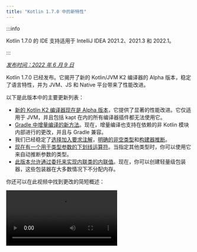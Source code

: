 ```yaml
---
title: "Kotlin 1.7.0 中的新特性"
---
```

:::info
<p>
   Kotlin 1.7.0 的 IDE 支持适用于 IntelliJ IDEA 2021.2、2021.3 和 2022.1。
</p>
:::

_[发布时间：2022 年 6 月 9 日](releases.md#release-details)_

Kotlin 1.7.0 已经发布。它揭开了新的 Kotlin/JVM K2 编译器的 Alpha 版本，稳定了语言特性，并为 JVM、JS 和 Native 平台带来了性能改进。

以下是此版本中的主要更新列表：

* [新的 Kotlin K2 编译器现在是 Alpha 版本](#new-kotlin-k2-compiler-for-the-jvm-in-alpha)，它提供了显著的性能改进。它仅适用于 JVM，并且包括 kapt 在内的所有编译器插件都无法使用它。
* [Gradle 中增量编译的新方法](#a-new-approach-to-incremental-compilation)。现在，增量编译也支持在依赖的非 Kotlin 模块内部进行的更改，并且与 Gradle 兼容。
* 我们已经稳定了[选择加入要求注解](#stable-opt-in-requirements)，[明确的非空类型](#stable-definitely-non-nullable-types)和[构建器推断](#stable-builder-inference)。
* [现在有一个用于类型参数的下划线运算符](#underscore-operator-for-type-arguments)。当指定其他类型时，你可以使用它来自动推断参数的类型。
* [此版本允许通过委托来实现内联类的内联值](#allow-implementation-by-delegation-to-an-inlined-value-of-an-inline-class)。现在，你可以创建轻量级包装器，这些包装器在大多数情况下不分配内存。

你还可以在此视频中找到更改的简短概述：

<video src="https://www.youtube.com/v/54WEfLKtCGk" title="What's new in Kotlin 1.7.0"/>

## 用于 JVM 的新 Kotlin K2 编译器（Alpha 版）

此 Kotlin 版本引入了新的 Kotlin K2 编译器的 **Alpha** 版本。新编译器旨在加速新语言功能的开发，统一 Kotlin 支持的所有平台，带来性能改进，并为编译器扩展提供 API。

我们已经发布了一些关于新编译器及其优点的详细解释：

* [通往新的 Kotlin 编译器的道路](https://www.youtube.com/watch?v=iTdJJq_LyoY)
* [K2 编译器：自顶向下视角](https://www.youtube.com/watch?v=db19VFLZqJM)

重要的是要指出，对于新的 K2 编译器的 Alpha 版本，我们主要关注性能改进，它仅适用于 JVM 项目。它不支持 Kotlin/JS、Kotlin/Native 或其他多平台项目，并且包括 [kapt](kapt.md) 在内的所有编译器插件都无法使用它。

我们的基准测试在我们的内部项目上显示了一些出色的结果：

| 项目          | 当前 Kotlin 编译器性能 | 新的 K2 Kotlin 编译器性能 | 性能提升 |
|---------------|-----------------------|---------------------------|----------|
| Kotlin        | 2.2 KLOC/s            | 4.8 KLOC/s                | ~ x2.2   |
| YouTrack      | 1.8 KLOC/s            | 4.2 KLOC/s                | ~ x2.3   |
| IntelliJ IDEA | 1.8 KLOC/s            | 3.9 KLOC/s                | ~ x2.2   |
| Space         | 1.2 KLOC/s            | 2.8 KLOC/s                | ~ x2.3   |
:::note
KLOC/s 性能数字代表编译器每秒处理的数千行代码数。

你可以在 JVM 项目上查看性能提升，并将其与旧编译器的结果进行比较。要启用 Kotlin K2 编译器，请使用以下编译器选项：

```bash
-Xuse-k2
```

此外，K2 编译器[包含许多错误修复](https://youtrack.jetbrains.com/issues/KT?q=tag:%20FIR-preview-qa%20%23Resolved)。请注意，即使此列表中的问题状态为“**State: Open**”，实际上也在 K2 中修复了。

下一个 Kotlin 版本将提高 K2 编译器的稳定性并提供更多功能，敬请关注！

如果你在使用 Kotlin K2 编译器时遇到任何性能问题，请[向我们的问题跟踪器报告](https://kotl.in/issue)。

## 语言

Kotlin 1.7.0 引入了对委托实现的委托支持以及用于类型参数的新下划线运算符。它还稳定了在先前版本中作为预览引入的几种语言特性：

* [通过委托来实现内联类的内联值](#allow-implementation-by-delegation-to-an-inlined-value-of-an-inline-class)
* [类型参数的下划线运算符](#underscore-operator-for-type-arguments)
* [稳定的构建器推断](#stable-builder-inference)
* [稳定的选择加入要求](#stable-opt-in-requirements)
* [稳定的明确非空类型](#stable-definitely-non-nullable-types)

### 允许通过委托来实现内联类的内联值

如果你想为值或类实例创建一个轻量级包装器，则必须手动实现所有接口方法。委托实现解决了这个问题，但在 1.7.0 之前，它不适用于内联类。此限制已删除，因此你现在可以创建在大多数情况下不分配内存的轻量级包装器。

```kotlin
interface Bar {
    fun foo() = "foo"
}

@JvmInline
value class BarWrapper(val bar: Bar): Bar by bar

fun main() {
    val bw = BarWrapper(object: Bar {})
    println(bw.foo())
}
```

### 类型参数的下划线运算符

Kotlin 1.7.0 引入了类型参数的下划线运算符 `_`。当指定其他类型时，你可以使用它来自动推断类型参数：

```kotlin
abstract class SomeClass<T> {
    abstract fun execute(): T
}

class SomeImplementation : SomeClass<String>() {
    override fun execute(): String = "Test"
}

class OtherImplementation : SomeClass<Int>() {
    override fun execute(): Int = 42
}

object Runner {
    inline fun <reified S: SomeClass<T>, T> run(): T {
        return S::class.java.getDeclaredConstructor().newInstance().execute()
    }
}

fun main() {
    // T 被推断为 String，因为 SomeImplementation 派生自 SomeClass<String>
    val s = Runner.run<SomeImplementation, _>()
    assert(s == "Test")

    // T 被推断为 Int，因为 OtherImplementation 派生自 SomeClass<Int>
    val n = Runner.run<OtherImplementation, _>()
    assert(n == 42)
}
```

你可以在变量列表中的任何位置使用下划线运算符来推断类型参数。

:::

### 稳定的构建器推断

构建器推断是一种特殊的类型推断，在调用泛型构建器函数时非常有用。它有助于编译器使用 lambda 参数内部其他调用的类型信息来推断调用的类型参数。

从 1.7.0 开始，如果常规类型推断无法获得足够的信息来了解某个类型，则会自动激活构建器推断，而无需指定在 [1.6.0 中引入的](whatsnew16.md#changes-to-builder-inference)`-Xenable-builder-inference` 编译器选项。

[了解如何编写自定义泛型构建器](using-builders-with-builder-inference.md)。

### 稳定的选择加入要求

[选择加入要求](opt-in-requirements.md) 现在是 [稳定的](components-stability.md)，不需要额外的编译器配置。

在 1.7.0 之前，选择加入功能本身需要参数 `-opt-in=kotlin.RequiresOptIn` 以避免警告。它不再需要这个；但是，你仍然可以使用编译器参数 `-opt-in` 来选择加入其他注解，[一个模块](opt-in-requirements.md#opt-in-a-module)。

### 稳定的明确非空类型

在 Kotlin 1.7.0 中，明确的非空类型已提升为 [稳定](components-stability.md)。在扩展泛型 Java 类和接口时，它们提供了更好的互操作性。

你可以使用新语法 `T & Any` 在使用位置将泛型类型参数标记为明确的非空类型。该语法形式来自 [交叉类型](https://en.wikipedia.org/wiki/Intersection_type) 的表示法，现在仅限于 `&` 左侧具有可空上限的类型参数，以及右侧的非空 `Any`：

```kotlin
fun <T> elvisLike(x: T, y: T & Any): T & Any = x ?: y

fun main() {
    // OK
    elvisLike<String>("", "").length
    // Error: 'null' cannot be a value of a non-null type
    elvisLike<String>("", null).length

    // OK
    elvisLike<String?>(null, "").length
    // Error: 'null' cannot be a value of a non-null type
    elvisLike<String?>(null, null).length
}
```

在 [此 KEEP](https://github.com/Kotlin/KEEP/blob/master/proposals/definitely-non-nullable-types.md) 中了解有关明确的非空类型的更多信息。

## Kotlin/JVM

此版本为 Kotlin/JVM 编译器带来了性能改进和一个新的编译器选项。此外，函数式接口构造函数的可调用引用已变得稳定。请注意，自 1.7.0 起，Kotlin/JVM 编译的默认目标版本为 `1.8`。

* [编译器性能优化](#compiler-performance-optimizations)
* [新的编译器选项 `-Xjdk-release`](#new-compiler-option-xjdk-release)
* [函数式接口构造函数的稳定可调用引用](#stable-callable-references-to-functional-interface-constructors)
* [删除了 JVM 目标版本 1.6](#removed-jvm-target-version-1-6)

### 编译器性能优化

Kotlin 1.7.0 引入了 Kotlin/JVM 编译器的性能改进。根据我们的基准测试，与 Kotlin 1.6.0 相比，编译时间[平均减少了 10%](https://youtrack.jetbrains.com/issue/KT-48233/Switching-to-JVM-IR-backend-increases-compilation-time-by-more-t#focus=Comments-27-6114542.0-0)。大量使用内联函数的项目，例如[使用 `kotlinx.html` 的项目](https://youtrack.jetbrains.com/issue/KT-51416/Compilation-of-kotlinx-html-DSL-should-still-be-faster)，由于字节码后处理的改进，编译速度将更快。

### 新的编译器选项：-Xjdk-release

Kotlin 1.7.0 提供了一个新的编译器选项 `-Xjdk-release`。此选项类似于 [javac 的命令行 `--release` 选项](http://openjdk.java.net/jeps/247)。`-Xjdk-release` 选项控制目标字节码版本，并将类路径中 JDK 的 API 限制为指定的 Java 版本。例如，`kotlinc -Xjdk-release=1.8` 不允许引用 `java.lang.Module`，即使依赖项中的 JDK 是 9 或更高版本。

:::note
不能 [保证](https://youtrack.jetbrains.com/issue/KT-29974) 此选项对每个 JDK 发行版都有效。

:::

请在 [此 YouTrack 工单](https://youtrack.jetbrains.com/issue/KT-29974/Add-a-compiler-option-Xjdk-release-similar-to-javac-s-release-to) 上留下你的反馈。

### 函数式接口构造函数的稳定可调用引用

函数式接口构造函数的[可调用引用](reflection.md#callable-references)现在是 [稳定的](components-stability.md)。了解如何使用可调用引用[从具有构造函数函数的接口迁移到函数式接口](fun-interfaces.md#migration-from-an-interface-with-constructor-function-to-a-functional-interface)。

请在 [YouTrack](https://youtrack.jetbrains.com/newissue?project=kt) 中报告你发现的任何问题。

### 删除了 JVM 目标版本 1.6

Kotlin/JVM 编译的默认目标版本为 `1.8`。已删除 `1.6` 目标。

请迁移到 JVM 目标 1.8 或更高版本。了解如何更新 JVM 目标版本：

* [Gradle](gradle-compiler-options.md#attributes-specific-to-jvm)
* [Maven](maven.md#attributes-specific-to-jvm)
* [命令行编译器](compiler-reference.md#jvm-target-version)

## Kotlin/Native

Kotlin 1.7.0 包括对 Objective-C 和 Swift 互操作性的更改，并稳定了在先前版本中引入的功能。它还为新的内存管理器带来了性能改进以及其他更新：

* [新的内存管理器的性能改进](#performance-improvements-for-the-new-memory-manager)
* [与 JVM 和 JS IR 后端统一的编译器插件 ABI](#unified-compiler-plugin-abi-with-jvm-and-js-ir-backends)
* [支持独立的 Android 可执行文件](#support-for-standalone-android-executables)
* [与 Swift async/await 互操作：返回 `Void` 而不是 `KotlinUnit`](#interop-with-swift-async-await-returning-void-instead-of-kotlinunit)
* [禁止通过 Objective-C 桥接传递未声明的异常](#prohibited-undeclared-exceptions-through-objective-c-bridges)
* [改进的 CocoaPods 集成](#improved-cocoapods-integration)
* [覆盖 Kotlin/Native 编译器下载 URL](#overriding-the-kotlin-native-compiler-download-url)

### 新的内存管理器的性能改进

:::note
新的 Kotlin/Native 内存管理器处于 [Alpha](components-stability.md) 阶段。它可能会发生不兼容的更改，并且将来需要手动迁移。我们感谢你在 [YouTrack](https://youtrack.jetbrains.com/issue/KT-48525) 中提供的反馈。

:::

新的内存管理器仍处于 Alpha 阶段，但它正在朝着 [稳定](components-stability.md) 阶段迈进。此版本为新的内存管理器提供了显著的性能改进，尤其是在垃圾回收（GC）方面。特别是，默认情况下现在启用在 [1.6.20 中引入的](whatsnew1620.md) 清扫阶段的并发实现。这有助于减少应用程序因 GC 而暂停的时间。新的 GC 调度程序更擅长选择 GC 频率，尤其是在较大的堆上。

此外，我们还专门优化了调试二进制文件，确保在内存管理器的实现代码中使用适当的优化级别和链接时优化。这帮助我们在基准测试中将调试二进制文件的执行时间大致提高了 30%。

尝试在你的项目中使用新的内存管理器，看看它的工作方式，并在 [YouTrack](https://youtrack.jetbrains.com/issue/KT-48525) 中与我们分享你的反馈。

### 与 JVM 和 JS IR 后端统一的编译器插件 ABI

从 Kotlin 1.7.0 开始，Kotlin Multiplatform Gradle 插件默认使用 Kotlin/Native 的可嵌入编译器 jar。此 [功能在 1.6.0 中宣布](whatsnew16.md#unified-compiler-plugin-abi-with-jvm-and-js-ir-backends) 为 Experimental，现在它已稳定并可以使用。

此改进对库作者非常有用，因为它改善了编译器插件的开发体验。在此版本之前，你必须为 Kotlin/Native 提供单独的工件，但现在你可以为 Native 和其他受支持的平台使用相同的编译器插件工件。

:::note
此功能可能需要插件开发人员为其现有插件采取迁移步骤。

了解如何在此 [YouTrack 问题](https://youtrack.jetbrains.com/issue/KT-48595) 中准备你的插件以进行更新。

### 支持独立的 Android 可执行文件

Kotlin 1.7.0 提供对为 Android Native 目标生成标准可执行文件的完整支持。它在 [1.6.20 中引入](whatsnew1620.md#support-for-standalone-android-executables)，现在默认启用。

如果要回滚到 Kotlin/Native 生成共享库的先前行为，请使用以下设置：

```kotlin
binaryOptions["androidProgramType"] = "nativeActivity"
```

### 与 Swift async/await 互操作：返回 Void 而不是 KotlinUnit

Kotlin `suspend` 函数现在在 Swift 中返回 `Void` 类型而不是 `KotlinUnit`。这是改进的与 Swift 的 `async`/`await` 互操作的结果。此功能在 [1.6.20 中引入](whatsnew1620.md#interop-with-swift-async-await-returning-void-instead-of-kotlinunit)，此版本默认启用此行为。

你不再需要使用 `kotlin.native.binary.unitSuspendFunctionObjCExport=proper` 属性来为此类函数返回正确的类型。

### 禁止通过 Objective-C 桥接传递未声明的异常

当你从 Swift/Objective-C 代码（或反之亦然）调用 Kotlin 代码并且此代码引发异常时，除非你专门允许使用适当的转换在语言之间转发异常（例如，使用 `@Throws` 注解），否则应由发生异常的代码处理该异常。

以前，Kotlin 还有另一种意外行为，其中未声明的异常有时会从一种语言“泄漏”到另一种语言。Kotlin 1.7.0 修复了该问题，现在此类情况会导致程序终止。

因此，例如，如果你在 Kotlin 中有一个 `{ throw Exception() }` lambda 表达式并从 Swift 调用它，则在 Kotlin 1.7.0 中，一旦异常到达 Swift 代码，它将终止。在以前的 Kotlin 版本中，此类异常可能会泄漏到 Swift 代码。

`@Throws` 注解继续像以前一样工作。

### 改进的 CocoaPods 集成

从 Kotlin 1.7.0 开始，如果你想在你的项目中集成 CocoaPods，你不再需要安装 `cocoapods-generate` 插件。

以前，你需要安装 CocoaPods 依赖项管理器和 `cocoapods-generate` 插件才能使用 CocoaPods，例如，在 Kotlin Multiplatform Mobile 项目中处理 [iOS 依赖项](multiplatform-ios-dependencies.md#with-cocoapods)。

现在，设置 CocoaPods 集成更容易了，并且我们解决了 `cocoapods-generate` 无法安装在 Ruby 3 及更高版本上的问题。现在还支持在 Apple M1 上运行得更好的最新 Ruby 版本。

请参阅如何设置 [初始 CocoaPods 集成](native-cocoapods.md#set-up-an-environment-to-work-with-cocoapods)。

### 覆盖 Kotlin/Native 编译器下载 URL

从 Kotlin 1.7.0 开始，你可以自定义 Kotlin/Native 编译器的下载 URL。当 CI 上的外部链接被禁止时，这很有用。

要覆盖默认基本 URL `https://download.jetbrains.com/kotlin/native/builds`，请使用以下 Gradle 属性：

```none
kotlin.native.distribution.baseDownloadUrl=https://example.com
```

下载器会将本机版本和目标操作系统附加到此基本 URL，以确保它下载实际的编译器分发版。

:::

## Kotlin/JS

Kotlin/JS 正在接收对 [JS IR 编译器后端](js-ir-compiler.md) 的进一步改进以及其他更新，这些更新可以使你的开发体验更好：

* [新的 IR 后端的性能改进](#performance-improvements-for-the-new-ir-backend)
* [使用 IR 时，缩小成员名称](#minification-for-member-names-when-using-ir)
* [通过 IR 后端中的 polyfill 支持旧版浏览器](#support-for-older-browsers-via-polyfills-in-the-ir-backend)
* [从 js 表达式动态加载 JavaScript 模块](#dynamically-load-javascript-modules-from-js-expressions)
* [为 JavaScript 测试运行器指定环境变量](#specify-environment-variables-for-javascript-test-runners)

### 新的 IR 后端的性能改进

此版本有一些重大更新，应该可以改善你的开发体验：

* Kotlin/JS 的增量编译性能已得到显著提高。构建 JS 项目所需的时间更少。在许多情况下，增量重建现在应该与旧版后端大致相同。
* Kotlin/JS 最终捆绑包所需的空间更少，因为我们已大大减小了最终工件的大小。对于某些大型项目，我们已测量到生产捆绑包大小与旧版后端相比减少了 20%。
* 接口的类型检查已提高了几个数量级。
* Kotlin 生成更高质量的 JS 代码

### 使用 IR 时，缩小成员名称

Kotlin/JS IR 编译器现在使用其内部信息来了解 Kotlin 类和函数的关系，以应用更有效的缩小，从而缩短函数、属性和类的名称。这会缩小生成的捆绑应用程序。

当你在生产模式下构建 Kotlin/JS 应用程序时，会自动应用此类型的缩小，并且默认情况下已启用。要禁用成员名称缩小，请使用 `-Xir-minimized-member-names` 编译器标志：

```kotlin
kotlin {
    js(IR) {
        compilations.all {
            compileKotlinTask.kotlinOptions.freeCompilerArgs += listOf("-Xir-minimized-member-names=false")
        }
    }
}
```

### 通过 IR 后端中的 polyfill 支持旧版浏览器

Kotlin/JS 的 IR 编译器后端现在包含与旧版后端相同的 polyfill。这允许使用新编译器编译的代码在不支持 Kotlin 标准库使用的 ES2015 中所有方法的旧版浏览器中运行。只有项目实际使用的那些 polyfill 才会包含在最终捆绑包中，这可以最大限度地减少它们对捆绑包大小的潜在影响。

使用 IR 编译器时，默认情况下启用此功能，你无需对其进行配置。

### 从 js 表达式动态加载 JavaScript 模块

在使用 JavaScript 模块时，大多数应用程序都使用静态导入，其用法已在 [JavaScript 模块集成](js-modules.md) 中涵盖。但是，Kotlin/JS 缺少一种在应用程序中运行时动态加载 JavaScript 模块的机制。

从 Kotlin 1.7.0 开始，JavaScript 中的 `import` 语句在 `js` 块中受支持，允许你在运行时将包动态引入到应用程序中：

```kotlin
val myPackage = js("import('my-package')")
```

### 为 JavaScript 测试运行器指定环境变量

要调整 Node.js 包解析或将外部信息传递给 Node.js 测试，你现在可以指定 JavaScript 测试运行器使用的环境变量。要定义环境变量，请在构建脚本中的 `testTask` 块中使用带有键值对的 `environment()` 函数：

```kotlin
kotlin {
    js {
        nodejs {
            testTask {
                environment("key", "value")
            }
        }
    }
}
```

## 标准库

在 Kotlin 1.7.0 中，标准库进行了一系列的更改和改进。它们引入了新功能，稳定了实验性功能，并统一了对 Native、JS 和 JVM 的命名捕获组的支持：

* [min() 和 max() 集合函数作为非空值返回](#min-and-max-collection-functions-return-as-non-nullable)
* [在特定索引处进行正则表达式匹配](#regular-expression-matching-at-specific-indices)
* [扩展了对先前语言和 API 版本的支持](#extended-support-for-previous-language-and-api-versions)
* [通过反射访问注解](#access-to-annotations-via-reflection)
* [稳定的深度递归函数](#stable-deep-recursive-functions)
* [基于默认时间源的内联类的时间标记](#time-marks-based-on-inline-classes-for-default-time-source)
* [适用于 Java Optionals 的新实验性扩展函数](#new-experimental-extension-functions-for-java-optionals)
* [支持 JS 和 Native 中的命名捕获组](#support-for-named-capturing-groups-in-js-and-native)

### min() 和 max() 集合函数作为非空值返回

在 [Kotlin 1.4.0](whatsnew14.md) 中，我们将 `min()` 和 `max()` 集合函数重命名为 `minOrNull()` 和 `maxOrNull()`。这些新名称更好地反映了它们的行为——如果接收器集合为空，则返回 null。它还有助于使函数的行为与 Kotlin 集合 API 中使用的命名约定保持一致。

`minBy()`、`maxBy()`、`minWith()` 和 `maxWith()` 也是如此，它们都在 Kotlin 1.4.0 中获得了它们的 *OrNull() 同义词。受此更改影响的较旧函数已逐渐弃用。

Kotlin 1.7.0 重新引入了原始函数名称，但具有非空返回类型。新的 `min()`、`max()`、`minBy()`、`maxBy()`、`minWith()` 和 `maxWith()` 函数现在严格返回集合元素或引发异常。

```kotlin
fun main() {
    val numbers = listOf<Int>()
    println(numbers.maxOrNull()) // "null"
    println(numbers.max()) // "Exception in... Collection is empty."
}
```

### 在特定索引处进行正则表达式匹配

在 [1.5.30 中引入的](whatsnew1530.md#matching-with-regex-at-a-particular-position)`Regex.matchAt()` 和 `Regex.matchesAt()` 函数现在是稳定的。它们提供了一种检查正则表达式是否在 `String` 或 `CharSequence` 中的特定位置具有完全匹配的方法。

`matchesAt()` 检查是否存在匹配项并返回布尔结果：

```kotlin
fun main() {
    val releaseText = "Kotlin 1.7.0 is on its way!"
    // regular expression: one digit, dot, one digit, dot, one or more digits
    val versionRegex = "\\d[.]\\d[.]\\d+".toRegex()

    println(versionRegex.matchesAt(releaseText, 0)) // "false"
    println(versionRegex.matchesAt(releaseText, 7)) // "true"
}
```

`matchAt()` 返回找到的匹配项，如果未找到匹配项，则返回 `null`：

```kotlin
fun main() {
    val releaseText = "Kotlin 1.7.0 is on its way!"
    val versionRegex = "\\d[.]\\d[.]\\d+".toRegex()

    println(versionRegex.matchAt(releaseText, 0)) // "null"
    println(versionRegex.matchAt(releaseText, 7)?.value) // "1.7.0"
}
```

我们将感谢你对此 [YouTrack 问题](https://youtrack.jetbrains.com/issue/KT-34021) 的反馈。

### 扩展了对先前语言和 API 版本的支持

为了支持库作者开发旨在在各种先前 Kotlin 版本中使用的库，并解决主要 Kotlin 版本的发布频率增加的问题，我们扩展了对先前语言和 API 版本的支持。

使用 Kotlin 1.7.0，我们支持三个先前语言和 API 版本，而不是两个。这意味着 Kotlin 1.7.0 支持开发以 Kotlin 版本 1.4.0 为目标的库。有关向后兼容性的更多信息，请参阅 [兼容模式](compatibility-modes.md)。

### 通过反射访问注解

[`KAnnotatedElement.findAnnotations()`](https://kotlinlang.org/api/latest/jvm/stdlib/kotlin.reflect.full/find-annotations.html) 扩展函数，该函数首次在 [1.6.0 中引入](whatsnew16.md#repeatable-annotations-with-runtime-retention-for-1-8-jvm-target)，现在是 [稳定的](components-stability.md)。此 [反射](reflection.md) 函数返回元素上给定类型的所有注解，包括单独应用的注解和重复的注解。

```kotlin
@Repeatable
annotation class Tag(val name: String)

@Tag("First Tag")
@Tag("Second Tag")
fun taggedFunction() {
    println("I'm a tagged function!")
}

fun main() {
    val x = ::taggedFunction
    val foo = x as KAnnotatedElement
    println(foo.findAnnotations<Tag>()) // [@Tag(name=First Tag), @Tag(name=Second Tag)]
}
```

### 稳定的深度递归函数

自 [Kotlin 1.4.0](https://blog.jetbrains.com/kotlin/2020/07/kotlin-1-4-rc-debugging-coroutines/#Defining_deep_recursive_functions_using_coroutines) 以来，深度递归函数已作为实验性功能提供，并且它们现在在 Kotlin 1.7.0 中是 [稳定的](components-stability.md)。使用 `DeepRecursiveFunction`，你可以定义一个将其堆栈保留在堆上而不是使用实际调用堆栈的函数。这允许你运行非常深的递归计算。要调用深度递归函数，请 `invoke` 它。

在此示例中，深度递归函数用于递归计算二叉树的深度。即使此示例函数递归调用自身 100,000 次，也不会引发 `StackOverflowError`：

```kotlin
class Tree(val left: Tree?, val right: Tree?)

val calculateDepth = DeepRecursiveFunction<Tree?, Int> { t `->`
    if (t == null) 0 else maxOf(
        callRecursive(t.left),
        callRecursive(t.right)
    ) + 1
}

fun main() {
    // Generate a tree with a depth of 100_000
    val deepTree = generateSequence(Tree(null, null)) { prev `->`
        Tree(prev, null)
    }.take(100_000).last()

    println(calculateDepth(deepTree)) // 100000
}
```

考虑在代码中使用深度递归函数，其中递归深度超过 1000 次调用。

### 基于默认时间源的内联类的时间标记

Kotlin 1.7.0 通过将 `TimeSource.Monotonic` 返回的时间标记更改为内联值类来提高时间测量功能的性能。这意味着调用诸如 `markNow()`、`elapsedNow()`、`measureTime()` 和 `measureTimedValue()` 之类的函数不会为其 `TimeMark` 实例分配包装器类。特别是，当测量作为热路径一部分的代码时，这可以帮助最大限度地减少测量对性能的影响：

```kotlin
@OptIn(ExperimentalTime::class)
fun main() {
    val mark = TimeSource.Monotonic.markNow() // Returned `TimeMark` is inline class
    val elapsedDuration = mark.elapsedNow()
}
```

:::note
仅当静态知道从中获取 `TimeMark` 的时间源是 `TimeSource.Monotonic` 时，此优化才可用。

:::

### 适用于 Java Optionals 的新实验性扩展函数

Kotlin 1.7.0 附带了新的便捷函数，可简化在 Java 中使用 `Optional` 类。这些新函数可用于解包和转换 JVM 上的可选对象，并有助于使使用 Java API 更加简洁。

如果 `Optional` 存在，`getOrNull()`、`getOrDefault()` 和 `getOrElse()` 扩展函数允许你获取它的值。否则，你将分别获得 `null`、默认值或函数返回的值：

```kotlin
val presentOptional = Optional.of("I'm here!")

println(presentOptional.getOrNull())
// "I'm here!"

val absentOptional = Optional.empty<String>()

println(absentOptional.getOrNull())
// null
println(absentOptional.getOrDefault("Nobody here!"))
// "Nobody here!"
println(absentOptional.getOrElse {
    println("Optional was absent!")
    "Default value!"
})
// "Optional was absent!"
// "Default value!"
```

`toList()`、`toSet()` 和 `asSequence()` 扩展函数将存在的 `Optional` 的值转换为列表、集或序列，否则返回空集合。`toCollection()` 扩展函数将 `Optional` 值附加到已存在的目的地集合：

```kotlin
val presentOptional = Optional.of("I'm here!")
val absentOptional = Optional.empty<String>()
println(presentOptional.toList() + "," + absentOptional.toList())
// ["I'm here!"], []
println(presentOptional.toSet() + "," + absentOptional.toSet())
// ["I'm here!"], []
val myCollection = mutableListOf<String>()
absentOptional.toCollection(myCollection)
println(myCollection)
// []
presentOptional.toCollection(myCollection)
println(myCollection)
// ["I'm here!"]
val list = listOf(presentOptional, absentOptional).flatMap { it.asSequence() }
println(list)
// ["I'm here!"]
```

这些扩展函数在 Kotlin 1.7.0 中作为 Experimental 引入。你可以在 [此 KEEP](https://github.com/Kotlin/KEEP/pull/291) 中了解有关 `Optional` 扩展的更多信息。与往常一样，我们欢迎你在 [Kotlin 问题跟踪器](https://kotl.in/issue) 中提供反馈。

### 支持 JS 和 Native 中的命名捕获组

从 Kotlin 1.7.0 开始，命名捕获组不仅在 JVM 上受支持，而且在 JS 和 Native 平台上也受支持。

要为捕获组命名，请在正则表达式中使用 (`?<name>group`) 语法。要获取组匹配的文本，请调用新引入的 [`MatchGroupCollection.get()`](https://kotlinlang.org/api/latest/jvm/stdlib/kotlin.text/get.html) 函数并传递组名称。

#### 按名称检索匹配的组值

考虑以下用于匹配城市坐标的示例。要获取正则表达式匹配的组的集合，请使用 [`groups`](https://kotlinlang.org/api/latest/jvm/stdlib/kotlin.text/-match-result/groups.html)。比较使用 `value` 按其编号（索引）和按其名称检索组的内容：

```kotlin
fun main() {
    val regex = "\\b(?<city>[A-Za-z\\s]+),\\s(?<state>[A-Z]{2}):\\s(?<areaCode>[0-9]{3})\\b".toRegex()
    val input = "Coordinates: Austin, TX: 123"
    val match = regex.find(input)!!
    println(match.groups["city"]?.value) // "Austin" — 按名称
    println(match.groups[2]?.value) // "TX" — 按编号
}
```

#### 命名的反向引用

现在，你还可以在反向引用组时使用组名称。反向引用匹配先前由捕获组匹配的相同文本。为此，请在正则表达式中使用 `\k<name>` 语法：

```kotlin
fun backRef() {
    val regex = "(?<title>\\w+), yes \\k<title>".toRegex()
    val match = regex.find("Do you copy? Sir, yes Sir!")!!
    println(match.value) // "Sir, yes Sir"
    println(match.groups["title"]?.value) // "Sir"
}
```

#### 替换表达式中的命名组

命名组引用可以与替换表达式一起使用。考虑 [`replace()`](https://kotlinlang.org/api/latest/jvm/stdlib/kotlin.text/-regex/replace.html) 函数，该函数将输入中指定的正则表达式的所有出现项替换为替换表达式，以及 [`replaceFirst()`](https://kotlinlang.org/api/latest/jvm/stdlib/kotlin.text/-regex/